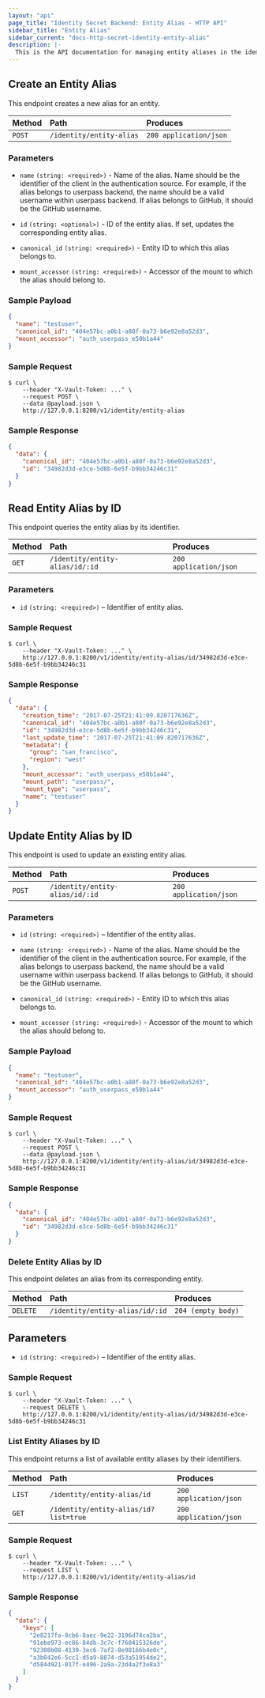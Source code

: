 ```yaml
---
layout: "api"
page_title: "Identity Secret Backend: Entity Alias - HTTP API"
sidebar_title: "Entity Alias"
sidebar_current: "docs-http-secret-identity-entity-alias"
description: |-
  This is the API documentation for managing entity aliases in the identity store.
---
```


## Create an Entity Alias

This endpoint creates a new alias for an entity.

| Method   | Path                       | Produces               |
| :------- | :------------------------- | :----------------------|
| `POST`   | `/identity/entity-alias`   | `200 application/json` |

### Parameters

- `name` `(string: <required>)` - Name of the alias. Name should be the identifier
  of the client in the authentication source. For example, if the alias belongs
  to userpass backend, the name should be a valid username within userpass
  backend. If alias belongs to GitHub, it should be the GitHub username.

- `id` `(string: <optional>)` - ID of the entity alias. If set, updates the
  corresponding entity alias.

- `canonical_id` `(string: <required>)` - Entity ID to which this alias belongs to.

- `mount_accessor` `(string: <required>)` - Accessor of the mount to which the
  alias should belong to.

### Sample Payload

```json
{
  "name": "testuser",
  "canonical_id": "404e57bc-a0b1-a80f-0a73-b6e92e8a52d3",
  "mount_accessor": "auth_userpass_e50b1a44"
}
```

### Sample Request

```
$ curl \
    --header "X-Vault-Token: ..." \
    --request POST \
    --data @payload.json \
    http://127.0.0.1:8200/v1/identity/entity-alias
```

### Sample Response

```json
{
  "data": {
    "canonical_id": "404e57bc-a0b1-a80f-0a73-b6e92e8a52d3",
    "id": "34982d3d-e3ce-5d8b-6e5f-b9bb34246c31"
  }
}
```

## Read Entity Alias by ID

This endpoint queries the entity alias by its identifier.

| Method   | Path                             | Produces               |
| :------- | :------------------------------- | :--------------------- |
| `GET`    | `/identity/entity-alias/id/:id`  | `200 application/json` |

### Parameters

- `id` `(string: <required>)` – Identifier of entity alias.

### Sample Request

```
$ curl \
    --header "X-Vault-Token: ..." \
    http://127.0.0.1:8200/v1/identity/entity-alias/id/34982d3d-e3ce-5d8b-6e5f-b9bb34246c31
```

### Sample Response

```json
{
  "data": {
    "creation_time": "2017-07-25T21:41:09.820717636Z",
    "canonical_id": "404e57bc-a0b1-a80f-0a73-b6e92e8a52d3",
    "id": "34982d3d-e3ce-5d8b-6e5f-b9bb34246c31",
    "last_update_time": "2017-07-25T21:41:09.820717636Z",
    "metadata": {
      "group": "san_francisco",
      "region": "west"
    },
    "mount_accessor": "auth_userpass_e50b1a44",
    "mount_path": "userpass/",
    "mount_type": "userpass",
    "name": "testuser"
  }
}
```

## Update Entity Alias by ID

This endpoint is used to update an existing entity alias.

| Method   | Path                              | Produces               |
| :------- | :-------------------------------- | :--------------------- |
| `POST`    | `/identity/entity-alias/id/:id`  | `200 application/json` |

### Parameters

- `id` `(string: <required>)` – Identifier of the entity alias.

- `name` `(string: <required>)` - Name of the alias. Name should be the identifier
  of the client in the authentication source. For example, if the alias belongs
  to userpass backend, the name should be a valid username within userpass
  backend. If alias belongs to GitHub, it should be the GitHub username.

- `canonical_id` `(string: <required>)` - Entity ID to which this alias belongs to.

- `mount_accessor` `(string: <required>)` - Accessor of the mount to which the
  alias should belong to.

### Sample Payload

```json
{
  "name": "testuser",
  "canonical_id": "404e57bc-a0b1-a80f-0a73-b6e92e8a52d3",
  "mount_accessor": "auth_userpass_e50b1a44"
}
```

### Sample Request

```
$ curl \
    --header "X-Vault-Token: ..." \
    --request POST \
    --data @payload.json \
    http://127.0.0.1:8200/v1/identity/entity-alias/id/34982d3d-e3ce-5d8b-6e5f-b9bb34246c31
```

### Sample Response

```json
{
  "data": {
    "canonical_id": "404e57bc-a0b1-a80f-0a73-b6e92e8a52d3",
    "id": "34982d3d-e3ce-5d8b-6e5f-b9bb34246c31"
  }
}
```

### Delete Entity Alias by ID

This endpoint deletes an alias from its corresponding entity.

| Method     | Path                             | Produces               |
| :--------- | :------------------------------- | :----------------------|
| `DELETE`   | `/identity/entity-alias/id/:id`  | `204 (empty body)`     |

## Parameters

- `id` `(string: <required>)` – Identifier of the entity alias.

### Sample Request

```
$ curl \
    --header "X-Vault-Token: ..." \
    --request DELETE \
    http://127.0.0.1:8200/v1/identity/entity-alias/id/34982d3d-e3ce-5d8b-6e5f-b9bb34246c31
```

### List Entity Aliases by ID

This endpoint returns a list of available entity aliases by their identifiers.

| Method   | Path                                  | Produces               |
| :------- | :------------------------------------ | :--------------------- |
| `LIST`   | `/identity/entity-alias/id`           | `200 application/json` |
| `GET`    | `/identity/entity-alias/id?list=true` | `200 application/json` |

### Sample Request

```
$ curl \
    --header "X-Vault-Token: ..." \
    --request LIST \
    http://127.0.0.1:8200/v1/identity/entity-alias/id
```

### Sample Response

```json
{
  "data": {
    "keys": [
      "2e8217fa-8cb6-8aec-9e22-3196d74ca2ba",
      "91ebe973-ec86-84db-3c7c-f760415326de",
      "92308b08-4139-3ec6-7af2-8e98166b4e0c",
      "a3b042e6-5cc1-d5a9-8874-d53a51954de2",
      "d5844921-017f-e496-2a9a-23d4a2f3e8a3"
    ]
  }
}
```

